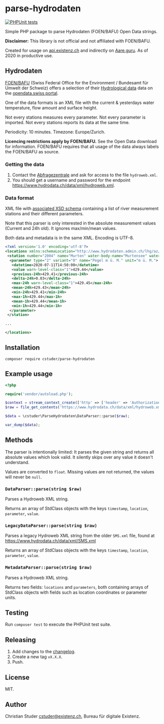 # parse-hydrodaten

[![PHPUnit tests](https://github.com/cstuder/parse-hydrodaten/workflows/PHPUnit%20tests/badge.svg)](https://github.com/cstuder/parse-hydrodaten/actions?query=workflow%3A%22PHPUnit+tests%22)

Simple PHP package to parse Hydrodaten (FOEN/BAFU) Open Data strings.

**Disclaimer:** This library is not official and not affiliated with FOEN/BAFU.

Created for usage on [api.existenz.ch](https://api.existenz.ch) and indirectly on [Aare.guru](https://aare.guru). As of 2020 in productive use.

## Hydrodaten

[FOEN/BAFU](https://www.bafu.admin.ch) (Swiss Federal Office for the Environment / Bundesamt für Umwelt der Schweiz) offers a selection of their [Hydrological data](https://www.hydrodaten.admin.ch) data on the [opendata.swiss portal](https://opendata.swiss/de/organization/bundesamt-fur-umwelt-bafu?keywords_de=gewasser).

One of the data formats is an XML file with the current & yesterdays water temperature, flow amount and surface height.

Not every stations measures every parameter. Not every parameter is imported. Not every stations reports its data at the same time.

Periodicity: 10 minutes. Timezone: Europe/Zurich.

**Licencing restrictions apply by FOEN/BAFU.** See the Open Data download for information. FOEN/BAFU requires that all usage of the data always labels the FOEN/BAFU as source.

### Getting the data

1. Contact the [Abfragezentrale](abfragezentrale@bafu.admin.ch) and ask for access to the file `hydroweb.xml`.
2. You should get a username and password for the endpoint <https://www.hydrodata.ch/data/xml/hydroweb.xml>.

### Data format

XML file with [associated XSD schema](https://www.hydrodaten.admin.ch/lhg/az/xml/hydroweb.xsd) containing a list of river measurement stations and their different parameters.

Note that this parser is only interested in the absolute measurement values (Current and 24h old). It ignores max/min/mean values.

Both data and metadata is in the same XML. Encoding is UTF-8.

```xml
<?xml version='1.0' encoding='utf-8'?>
<locations xmlns:schemaLocation="http://www.hydrodaten.admin.ch/lhg/az/xml/hydroweb.xsd" xmlns:xsi="http://www.w3.org/2001/XMLSchema-instance" export-time="2020-07-11T14:55:36" timezone="GMT+2">
 <station number="2004" name="Murten" water-body-name="Murtensee" water-body-type="lake" easting="575500" northing="197790">
  <parameter type="2" variant="0" name="Pegel m ü. M." unit="m ü. M.">
   <datetime>2020-07-11T14:50:00</datetime>
   <value warn-level-class="1">429.44</value>
   <previous-24h>429.41</previous-24h>
   <delta-24h>0.03</delta-24h>
   <max-24h warn-level-class="1">429.45</max-24h>
   <mean-24h>429.43</mean-24h>
   <min-24h>429.41</min-24h>
   <max-1h>429.44</max-1h>
   <mean-1h>429.44</mean-1h>
   <min-1h>429.44</min-1h>
  </parameter>
 </station>

...

</locations>
```

## Installation

`composer require cstuder/parse-hydrodaten`

## Example usage

```php
<?php

require('vendor/autoload.php');

$context = stream_context_create(['http' => ['header' => 'Authorization: Basic ' . base64_encode("{$username}:{$password}")]]);
$raw = file_get_contents('https://www.hydrodata.ch/data/xml/hydroweb.xml', NULL, $context);

$data = \cstuder\ParseHydrodaten\DataParser::parse($raw);

var_dump($data);
```

## Methods

The parser is intentionally limited: It parses the given string and returns all absolute values which look valid. It silently skips over any value it doesn't understand.

Values are converted to `float`. Missing values are not returned, the values will never be `null`.

### `DataParser::parse(string $raw)`

Parses a Hydroweb XML string.

Returns an array of StdClass objects with the keys `timestamp`, `location`, `parameter`, `value`.

### `LegacyDataParser::parse(string $raw)`

Parses a legacy Hydroweb XML string from the older `SMS.xml` file, found at <https://www.hydrodata.ch/data/xml/SMS.xml>

Returns an array of StdClass objects with the keys `timestamp`, `location`, `parameter`, `value`.

### `MetadataParser::parse(string $raw)`

Parses a Hydroweb XML string.

Returns two fields: `locations` and `parameters`, both containing arrays of StdClass objects with fields such as location coordinates or parameter units.

## Testing

Run `composer test` to execute the PHPUnit test suite.

## Releasing

1. Add changes to the [changelog](CHANGELOG.md).
1. Create a new tag `vX.X.X`.
1. Push.

## License

MIT.

## Author

Christian Studer <cstuder@existenz.ch>, Bureau für digitale Existenz.
